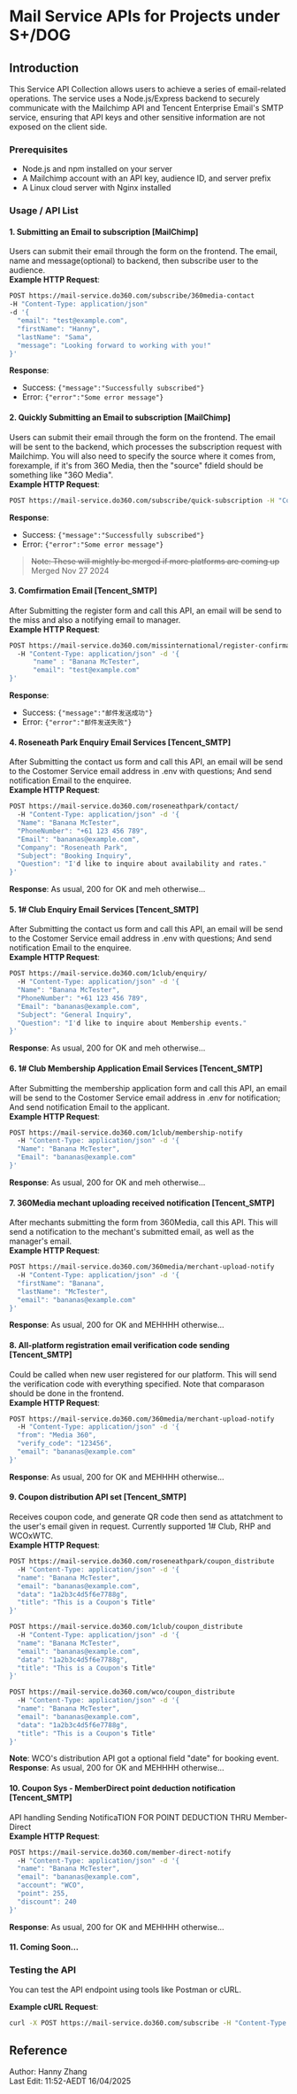 # Mail Service APIs for Projects under S+/DOG

## Introduction
This Service API Collection allows users to achieve a series of email-related operations. The service uses a Node.js/Express backend to securely communicate with the Mailchimp API and Tencent Enterprise Email's SMTP service, ensuring that API keys and other sensitive information are not exposed on the client side.

### Prerequisites
- Node.js and npm installed on your server
- A Mailchimp account with an API key, audience ID, and server prefix
- A Linux cloud server with Nginx installed

### Usage / API List

#### 1. Submitting an Email to subscription [MailChimp]
Users can submit their email through the form on the frontend. The email, name and message(optional) to backend, then subscribe user to the audience. \
**Example HTTP Request**:
```bash
POST https://mail-service.do360.com/subscribe/360media-contact 
-H "Content-Type: application/json"
-d '{
  "email": "test@example.com",
  "firstName": "Hanny",
  "lastName": "Sama",
  "message": "Looking forward to working with you!"
}'
```
**Response**:
- Success: `{"message":"Successfully subscribed"}`
- Error: `{"error":"Some error message"}`

#### 2. Quickly Submitting an Email to subscription [MailChimp]
Users can submit their email through the form on the frontend. The email will be sent to the backend, which processes the subscription request with Mailchimp. You will also need to specify the source where it comes from, forexample, if it's from 36O Media, then the "source" fdield should be something like "36O Media". \
**Example HTTP Request**:
```bash
POST https://mail-service.do360.com/subscribe/quick-subscription -H "Content-Type: application/json" -d '{"email":"test@example.com", "source":"Sample.org"}'
```
**Response**:
- Success: `{"message":"Successfully subscribed"}`
- Error: `{"error":"Some error message"}`
> ~~Note: These will mightly be merged if more platforms are coming up~~ Merged Nov 27 2024

#### 3. Comfirmation Email [Tencent_SMTP]
After Submitting the register form and call this API, an email will be send to the miss and also a notifying email to manager. \
**Example HTTP Request**:
```bash
POST https://mail-service.do360.com/missinternational/register-confirmation 
  -H "Content-Type: application/json" -d '{
      "name" : "Banana McTester",
      "email": "test@example.com"
}'
```
**Response**:
- Success: `{"message":"邮件发送成功"}`
- Error: `{"error":"邮件发送失败"}`

#### 4. Roseneath Park Enquiry Email Services [Tencent_SMTP]
After Submitting the contact us form and call this API, an email will be send to the Costomer Service email address in .env with questions;
And send notification Email to the enquiree. \
**Example HTTP Request**:
```bash
POST https://mail-service.do360.com/roseneathpark/contact/
  -H "Content-Type: application/json" -d '{
  "Name": "Banana McTester",
  "PhoneNumber": "+61 123 456 789",
  "Email": "bananas@example.com",
  "Company": "Roseneath Park",
  "Subject": "Booking Inquiry",
  "Question": "I'd like to inquire about availability and rates."
}'
```
**Response**:
As usual, 200 for OK and meh otherwise...

#### 5. 1# Club Enquiry Email Services [Tencent_SMTP]
After Submitting the contact us form and call this API, an email will be send to the Costomer Service email address in .env with questions;
And send notification Email to the enquiree. \
**Example HTTP Request**:
```bash
POST https://mail-service.do360.com/1club/enquiry/
  -H "Content-Type: application/json" -d '{
  "Name": "Banana McTester",
  "PhoneNumber": "+61 123 456 789",
  "Email": "bananas@example.com",
  "Subject": "General Inquiry",
  "Question": "I'd like to inquire about Membership events."
}'
```
**Response**:
As usual, 200 for OK and meh otherwise...

#### 6. 1# Club Membership Application Email Services [Tencent_SMTP]
After Submitting the membership application form and call this API, an email will be send to the Costomer Service email address in .env for notification;
And send notification Email to the applicant. \
**Example HTTP Request**:
```bash
POST https://mail-service.do360.com/1club/membership-notify
  -H "Content-Type: application/json" -d '{
  "Name": "Banana McTester",
  "Email": "bananas@example.com"
}'
```
**Response**:
As usual, 200 for OK and meh otherwise...

#### 7. 360Media mechant uploading received notification [Tencent_SMTP]
After mechants submitting the form from 360Media, call this API. This will send a notification to the mechant's submitted email, as well as the manager's email. \
**Example HTTP Request**:
```bash
POST https://mail-service.do360.com/360media/merchant-upload-notify
  -H "Content-Type: application/json" -d '{
  "firstName": "Banana",
  "lastName": "McTester",
  "email": "bananas@example.com"
}'
```
**Response**:
As usual, 200 for OK and MEHHHH otherwise...

#### 8. All-platform registration email verification code sending [Tencent_SMTP]
Could be called when new user registered for our platform. This will send the verification code with everything specified. Note that comparason should be done in the frontend.\
**Example HTTP Request**:
```bash
POST https://mail-service.do360.com/360media/merchant-upload-notify
  -H "Content-Type: application/json" -d '{
  "from": "Media 360",
  "verify_code": "123456",
  "email": "bananas@example.com"
}'
```
**Response**:
As usual, 200 for OK and MEHHHH otherwise...

#### 9. Coupon distribution API set [Tencent_SMTP]
Receives coupon code, and generate QR code then send as attatchment to the user's email given in request. Currently supported 1# Club, RHP and WCOxWTC. \
**Example HTTP Request**:
```bash
POST https://mail-service.do360.com/roseneathpark/coupon_distribute
  -H "Content-Type: application/json" -d '{
  "name": "Banana McTester",
  "email": "bananas@example.com",
  "data": "1a2b3c4d5f6e7788g",
  "title": "This is a Coupon's Title"
}'
```
```bash
POST https://mail-service.do360.com/1club/coupon_distribute
  -H "Content-Type: application/json" -d '{
  "name": "Banana McTester",
  "email": "bananas@example.com",
  "data": "1a2b3c4d5f6e7788g",
  "title": "This is a Coupon's Title"
}'
```
```bash
POST https://mail-service.do360.com/wco/coupon_distribute
  -H "Content-Type: application/json" -d '{
  "name": "Banana McTester",
  "email": "bananas@example.com",
  "data": "1a2b3c4d5f6e7788g",
  "title": "This is a Coupon's Title"
}'
```
**Note**:
WCO's distribution API got a optional field "date" for booking event.
**Response**:
As usual, 200 for OK and MEHHHH otherwise...

#### 10. Coupon Sys - MemberDirect point deduction notification [Tencent_SMTP]
API handling Sending NotificaTION FOR POINT DEDUCTION THRU Member-Direct \
**Example HTTP Request**:
```bash
POST https://mail-service.do360.com/member-direct-notify
  -H "Content-Type: application/json" -d '{
  "name": "Banana McTester",
  "email": "bananas@example.com",
  "account": "WCO",
  "point": 255,
  "discount": 240
}'
```
**Response**:
As usual, 200 for OK and MEHHHH otherwise...

#### 11. Coming Soon...

### Testing the API
You can test the API endpoint using tools like Postman or cURL.

**Example cURL Request**:
```bash
curl -X POST https://mail-service.do360.com/subscribe -H "Content-Type: application/json" -d '{"email":"test@example.com"}'
```

## Reference
Author: Hanny Zhang \
Last Edit: 11:52-AEDT 16/04/2025
